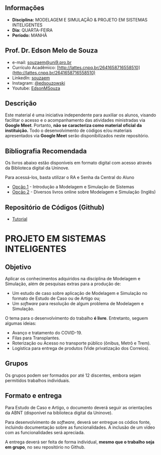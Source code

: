 ## Informações
* **Disciplina:** MODELAGEM E SIMULAÇÃO & PROJETO EM SISTEMAS INTELIGENTES
* **Dia:** QUARTA-FEIRA
* **Período:** MANHÃ

## Prof. Dr. Edson Melo de Souza
* e-mail: [souzaem@uni9.pro.br](mailto:souzaem@uni9.pro.br)
* Currículo Acadêmico: [http://lattes.cnpq.br/2641658716558510](http://lattes.cnpq.br/2641658716558510)
* LinkedIn: [souzaem](https://www.linkedin.com/in/souzaem/)
* Instagram: [@edsouzowski](https://www.instagram.com/edsouzowski/)
* Youtube: [EdsonMSouza](https://youtube.com/EdsonMSouza/playlists)

## Descrição
Este material é uma iniciativa independente para auxiliar os alunos, visando facilitar o acesso e o acompanhamento das atividades ministradas via **Google Meet**. Portanto, **não se caracteriza como material oficial da instituição.** Todo o desenvolvimento de códigos e/ou materiais apresentados via **Google Meet** serão disponibilizados neste repositório.

## Bibliografia Recomendada
Os livros abaixo estão disponíveis em formato digital com acesso através da Biblioteca digital da Uninove.

Para acessá-los, basta utilizar o RA e Senha da Central do Aluno

* [Opção 1](http://www.inf.ufsc.br/~freitas.filho/index/livro/livro.html) - Introdução a Modelagem e Simulação de Sistemas
* [Opção 2](https://simulacao.net/livros/) - Diversos livros online sobre Modelagem e Simulação (Inglês)

## Repositório de Códigos (Github)
* [Tutorial](https://github.com/geracaoti/comandos-git) 
 
# PROJETO EM SISTEMAS INTELIGENTES

## Objetivo
Aplicar os conhecimentos adquiridos na disciplina de Modelagem e Simulação, além de pesquisas extras para a produção de:
* Um estudo de caso sobre aplicação de Modelagem e Simulação no formato de Estudo de Caso ou de Artigo ou;
* Um *software* para resolução de algum problema de Modelagem e Simulação.

O tema para o desenvolvimento do trabalho **é livre**. Entretanto, seguem algumas ideias:
* Avanço e tratamento do COVID-19.
* Filas para Transplantes.
* Roterização ou Acesso no transporte público (ônibus, Metrô e Trem).
* Logística para entrega de produtos (Vide privatização dos Correios).
## Grupos
Os grupos podem ser formados por até 12 discentes, embora sejam permitidos trabalhos individuais.

## Formato e entrega
Para Estudo de Caso e Artigo, o documento deverá seguir as orientações da ABNT (disponível na biblioteca digital da Uninove). 

Para desenvolvimento de *software*, deverá ser entregue os códios fonte, incluindo documentação sobre as funcionalidades. A inclusão de um vídeo com as funcionalidades será apreciada.

A entrega deverá ser feita de forma individual, **mesmo que o trabalho seja em grupo**, no seu repositório no Github.
